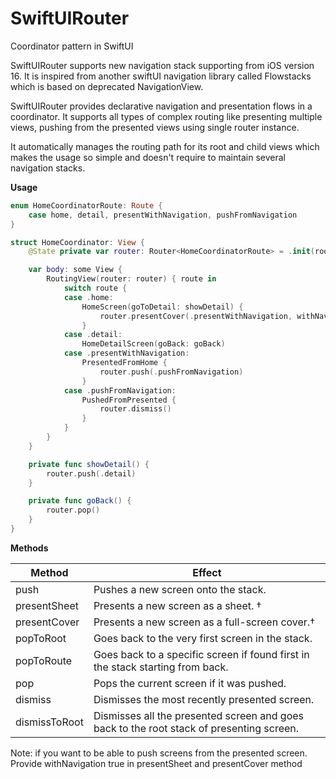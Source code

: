 # SwiftUIRouter

Coordinator pattern in SwiftUI

SwiftUIRouter supports new navigation stack supporting from iOS version 16. 
It is inspired from another swiftUI navigation library called Flowstacks which is based on deprecated NavigationView. 

SwiftUIRouter provides declarative navigation and presentation flows in a coordinator.
 It supports all types of complex routing like presenting multiple views, pushing from the presented views using single router instance.
 
It automatically manages the routing path for its root and child views which makes the usage so simple and doesn't require to maintain several navigation stacks.

**Usage**

``` Swift
enum HomeCoordinatorRoute: Route {
    case home, detail, presentWithNavigation, pushFromNavigation
}

struct HomeCoordinator: View {
    @State private var router: Router<HomeCoordinatorRoute> = .init(root: .home)

    var body: some View {
        RoutingView(router: router) { route in
            switch route {
            case .home:
                HomeScreen(goToDetail: showDetail) {
                    router.presentCover(.presentWithNavigation, withNavigation: true)
                }
            case .detail:
                HomeDetailScreen(goBack: goBack)
            case .presentWithNavigation:
                PresentedFromHome {
                    router.push(.pushFromNavigation)
                }
            case .pushFromNavigation:
                PushedFromPresented {
                    router.dismiss()
                }
            }
        }
    }

    private func showDetail() {
        router.push(.detail)
    }

    private func goBack() {
        router.pop()
    }
}
```

**Methods**

| Method       | Effect                                            |
|--------------|---------------------------------------------------|
| push         | Pushes a new screen onto the stack.               |
| presentSheet | Presents a new screen as a sheet.  †                |
| presentCover | Presents a new screen as a full-screen cover.†    |
| popToRoot    | Goes back to the very first screen in the stack.  |
| popToRoute   | Goes back to a specific screen if found first in the stack starting from back.     |
| pop          | Pops the current screen if it was pushed.         |
| dismiss      | Dismisses the most recently presented screen.     |
| dismissToRoot| Dismisses all the presented screen and goes back to the root stack of presenting screen.               |

Note: if you want to be able to push screens from the presented screen. Provide withNavigation true in presentSheet and presentCover method
